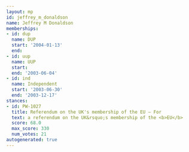 ```yaml
---
layout: mp
id: jeffrey_m_donaldson
name: Jeffrey M Donaldson
memberships:
- id: dup
  name: DUP
  start: '2004-01-13'
  end: 
- id: uup
  name: UUP
  start: 
  end: '2003-06-04'
- id: ind
  name: Independent
  start: '2003-06-30'
  end: '2003-12-17'
stances:
- id: PW-1027
  title: Referendum on the UK's membership of the EU — For
  text: a referendum on the UK&rsquo;s membership of the <b>EU</b>
  score: 68.0
  max_score: 330
  num_votes: 21
autogenerated: true
---
```

